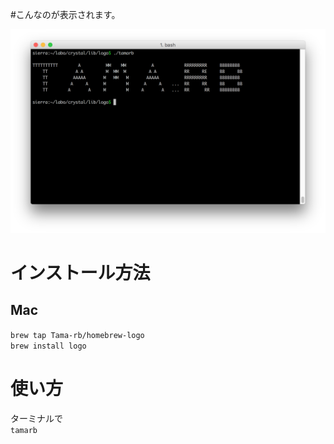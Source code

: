 #こんなのが表示されます。

![サンプル](https://github.com/Tama-rb/homebrew-logo/blob/master/sample.png)

# インストール方法
## Mac
`brew tap Tama-rb/homebrew-logo  `  
`brew install logo`

# 使い方

ターミナルで  
`tamarb`
